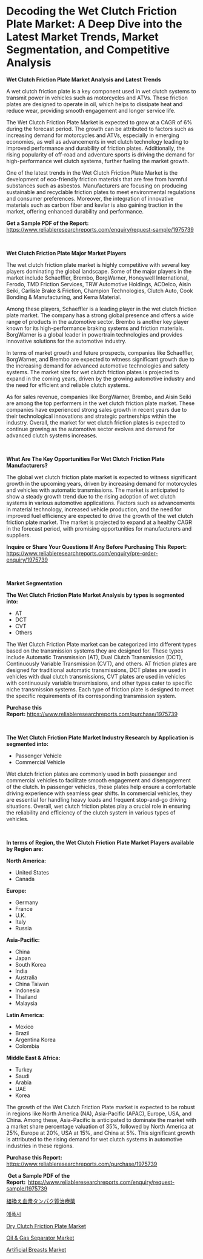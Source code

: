 <p><h1>Decoding the Wet Clutch Friction Plate Market: A Deep Dive into the Latest Market Trends, Market Segmentation, and Competitive Analysis</h1></p><p><strong>Wet Clutch Friction Plate Market Analysis and Latest Trends</strong></p>
<p><p>A wet clutch friction plate is a key component used in wet clutch systems to transmit power in vehicles such as motorcycles and ATVs. These friction plates are designed to operate in oil, which helps to dissipate heat and reduce wear, providing smooth engagement and longer service life.</p><p>The Wet Clutch Friction Plate Market is expected to grow at a CAGR of 6% during the forecast period. The growth can be attributed to factors such as increasing demand for motorcycles and ATVs, especially in emerging economies, as well as advancements in wet clutch technology leading to improved performance and durability of friction plates. Additionally, the rising popularity of off-road and adventure sports is driving the demand for high-performance wet clutch systems, further fueling the market growth.</p><p>One of the latest trends in the Wet Clutch Friction Plate Market is the development of eco-friendly friction materials that are free from harmful substances such as asbestos. Manufacturers are focusing on producing sustainable and recyclable friction plates to meet environmental regulations and consumer preferences. Moreover, the integration of innovative materials such as carbon fiber and kevlar is also gaining traction in the market, offering enhanced durability and performance.</p></p>
<p><strong>Get a Sample PDF of the Report:&nbsp;</strong> <a href="https://www.reliableresearchreports.com/enquiry/request-sample/1975739">https://www.reliableresearchreports.com/enquiry/request-sample/1975739</a></p>
<p>&nbsp;</p>
<p><strong>Wet Clutch Friction Plate Major Market Players</strong></p>
<p><p>The wet clutch friction plate market is highly competitive with several key players dominating the global landscape. Some of the major players in the market include Schaeffler, Brembo, BorgWarner, Honeywell International, Ferodo, TMD Friction Services, TRW Automotive Holdings, ACDelco, Aisin Seiki, Carlisle Brake & Friction, Champion Technologies, Clutch Auto, Cook Bonding & Manufacturing, and Kema Material.</p><p>Among these players, Schaeffler is a leading player in the wet clutch friction plate market. The company has a strong global presence and offers a wide range of products in the automotive sector. Brembo is another key player known for its high-performance braking systems and friction materials. BorgWarner is a global leader in powertrain technologies and provides innovative solutions for the automotive industry.</p><p>In terms of market growth and future prospects, companies like Schaeffler, BorgWarner, and Brembo are expected to witness significant growth due to the increasing demand for advanced automotive technologies and safety systems. The market size for wet clutch friction plates is projected to expand in the coming years, driven by the growing automotive industry and the need for efficient and reliable clutch systems.</p><p>As for sales revenue, companies like BorgWarner, Brembo, and Aisin Seiki are among the top performers in the wet clutch friction plate market. These companies have experienced strong sales growth in recent years due to their technological innovations and strategic partnerships within the industry. Overall, the market for wet clutch friction plates is expected to continue growing as the automotive sector evolves and demand for advanced clutch systems increases.</p></p>
<p>&nbsp;</p>
<p><strong>What Are The Key Opportunities For Wet Clutch Friction Plate Manufacturers?</strong></p>
<p><p>The global wet clutch friction plate market is expected to witness significant growth in the upcoming years, driven by increasing demand for motorcycles and vehicles with automatic transmissions. The market is anticipated to show a steady growth trend due to the rising adoption of wet clutch systems in various automotive applications. Factors such as advancements in material technology, increased vehicle production, and the need for improved fuel efficiency are expected to drive the growth of the wet clutch friction plate market. The market is projected to expand at a healthy CAGR in the forecast period, with promising opportunities for manufacturers and suppliers.</p></p>
<p><strong>Inquire or Share Your Questions If Any Before Purchasing This Report:</strong> <a href="https://www.reliableresearchreports.com/enquiry/pre-order-enquiry/1975739">https://www.reliableresearchreports.com/enquiry/pre-order-enquiry/1975739</a></p>
<p>&nbsp;</p>
<p><strong>Market Segmentation</strong></p>
<p><strong>The Wet Clutch Friction Plate Market Analysis by types is segmented into:</strong></p>
<p><ul><li>AT</li><li>DCT</li><li>CVT</li><li>Others</li></ul></p>
<p><p>The Wet Clutch Friction Plate market can be categorized into different types based on the transmission systems they are designed for. These types include Automatic Transmission (AT), Dual Clutch Transmission (DCT), Continuously Variable Transmission (CVT), and others. AT friction plates are designed for traditional automatic transmissions, DCT plates are used in vehicles with dual clutch transmissions, CVT plates are used in vehicles with continuously variable transmissions, and other types cater to specific niche transmission systems. Each type of friction plate is designed to meet the specific requirements of its corresponding transmission system.</p></p>
<p><strong>Purchase this Report:&nbsp;</strong><a href="https://www.reliableresearchreports.com/purchase/1975739">https://www.reliableresearchreports.com/purchase/1975739</a></p>
<p>&nbsp;</p>
<p><strong>The Wet Clutch Friction Plate Market Industry Research by Application is segmented into:</strong></p>
<p><ul><li>Passenger Vehicle</li><li>Commercial Vehicle</li></ul></p>
<p><p>Wet clutch friction plates are commonly used in both passenger and commercial vehicles to facilitate smooth engagement and disengagement of the clutch. In passenger vehicles, these plates help ensure a comfortable driving experience with seamless gear shifts. In commercial vehicles, they are essential for handling heavy loads and frequent stop-and-go driving situations. Overall, wet clutch friction plates play a crucial role in ensuring the reliability and efficiency of the clutch system in various types of vehicles.</p></p>
<p>&nbsp;</p>
<p><strong>In terms of Region, the Wet Clutch Friction Plate Market Players available by Region are:</strong></p>
<p>
    <p> <strong> North America: </strong>
        <ul>
            <li>United States</li>
            <li>Canada</li>
        </ul>
        </p> 
    <p> <strong> Europe: </strong>
        <ul>
            <li>Germany</li>
            <li>France</li>
            <li>U.K.</li>
            <li>Italy</li>
            <li>Russia</li>
        </ul>
        </p> 
    <p> <strong> Asia-Pacific: </strong>
        <ul>
            <li>China</li>
            <li>Japan</li>
            <li>South Korea</li>
            <li>India</li>
            <li>Australia</li>
            <li>China Taiwan</li>
            <li>Indonesia</li>
            <li>Thailand</li>
            <li>Malaysia</li>
        </ul>
        </p> 
    <p> <strong> Latin America: </strong>
        <ul>
            <li>Mexico</li>
            <li>Brazil</li>
            <li>Argentina Korea</li>
            <li>Colombia</li>
        </ul>
        </p> 
    <p> <strong> Middle East & Africa: </strong>
        <ul>
            <li>Turkey</li>
            <li>Saudi</li>
            <li>Arabia</li>
            <li>UAE</li>
            <li>Korea</li>
        </ul>
    </p>
    </p>
<p><p>The growth of the Wet Clutch Friction Plate market is expected to be robust in regions like North America (NA), Asia-Pacific (APAC), Europe, USA, and China. Among these, Asia-Pacific is anticipated to dominate the market with a market share percentage valuation of 35%, followed by North America at 25%, Europe at 20%, USA at 15%, and China at 5%. This significant growth is attributed to the rising demand for wet clutch systems in automotive industries in these regions.</p></p>
<p><strong>Purchase this Report: </strong><a href="https://www.reliableresearchreports.com/purchase/1975739">https://www.reliableresearchreports.com/purchase/1975739</a></p>
<p>&nbsp;<strong>Get a Sample PDF of the Report:&nbsp;&nbsp;</strong><a href="https://www.reliableresearchreports.com/enquiry/request-sample/1975739">https://www.reliableresearchreports.com/enquiry/request-sample/1975739</a></p>
<p><strong></strong></p>
<p><p><a href="https://github.com/xemfu2379520/Market-Research-Report-List-1/blob/main/8778327189157.md">組換え血漿タンパク質治療薬</a></p><p><a href="https://github.com/bvubpqd5241630/Market-Research-Report-List-1/blob/main/4945595189062.md">에폭시</a></p><p><a href="https://github.com/Airanohannonzb68e5pb53oc1/Market-Research-Report-List-1/blob/main/dry-clutch-friction-plate-market.md">Dry Clutch Friction Plate Market</a></p><p><a href="https://issuu.com/reportprime-2/docs/oil-gas-separator-market-size-2030.pptx">Oil & Gas Separator Market</a></p><p><a href="https://view.publitas.com/reportprime-1/artificial-breasts-market-size-growth-outlook-from-2023-to-2030-projecting-at-markets-trends-analysis-by-application-regional-outlook-and-revenue/">Artificial Breasts Market</a></p></p>